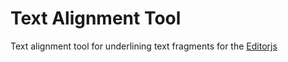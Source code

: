# Text Alignment Tool
Text alignment tool for underlining text fragments for the [Editorjs](https://github.com/codex-team/editor.js)

